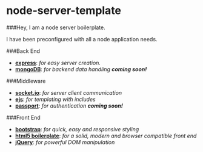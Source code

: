 # node-server-template

###Hey, I am a node server boilerplate.

I have been preconfigured with all a node application needs.

###Back End
* **[express][1]**: *for easy server creation.*
* **[mongoDB][3]**: *for backend data handling* ***coming soon!***

###Middleware
* **[socket.io][2]**: *for server client communication*
* **[ejs][4]**: *for templating with includes*
* **[passport][5]**: *for authentication* ***coming soon!***

###Front End
* **[bootstrap][6]**: *for quick, easy and responsive styling*
* **[html5 boilerplate][7]**: *for a solid, modern and browser compatible front end*
* **[jQuery][7]**: *for powerful DOM manipulation*

[1]: http://expressjs.com/ "Go to the express.js web page!"
[2]: http://socket.io/ "Go to the socket.io web page!"
[3]: http://www.mongodb.org/ "Go to the mongoDB web page!"
[4]: http://embeddedjs.com/ "Go to the ejs web page!"
[5]: http://passportjs.org/ "Go to the passport.js web page!"
[6]: http://twitter.github.io/bootstrap/ "Go to the Twitter Bootstrap web page!"
[7]: http://html5boilerplate.com/ "Go to the HTML5 Boilerplate web page!"
[8]: http://jquery.com/ "Go to the jQuery web page!"